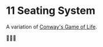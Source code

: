 # 11 Seating System

A variation of [Conway's Game of Life](https://en.wikipedia.org/wiki/Conway%27s_Game_of_Life).

💺💺💺

